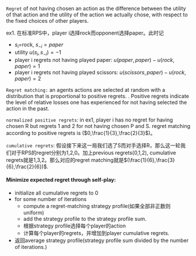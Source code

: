 `Regret` of not having chosen an action as the difference between the utility of that action and the utility of the
action we actually chose, with respect to the fixed choices of other players.

ex1. 在标准RPS中，player i选择rock而opponent选择paper。此时记
* $s_{i}$=rock, $s_{-i}=paper$
* utility $u(s_{i},s_{-i}) = -1$ 
* player i regrets not having played paper: $u(paper,paper)-u(rock,paper)=1$
* player i regrets not having played scissors: $u(scissors,paper)-u(rock,paper)=2$

`Regret matching:` an agents actions are
selected at random with a distribution that is proportional to positive regrets. . Positive regrets indicate the level of relative losses one has experienced for not having selected the action in the past.

`normalized positive regrets`: in ex1, player i has no regret for having chosen R but regrets 1 and 2 for not having chosen P and S. regret matching according to positive regrets is ($0,\frac{1}{3},\frac{2}{3}$)。

`cumulative regrets`: 假设接下来这一局我们选了S而对手选择R，那么这一轮我们对于RPS的regret分别为1,2,0。加上previous regrets(0,1,2), cumulative regrets就是1,3,2。那么对应的regret matching就是$(\frac{1}{6},\frac{3}{6},\frac{2}{6})$.


#### Minimize expected regret through self-play:
* initialize all cumulative regrets to 0
* for some number of iterations
    * compute a regret-matching strategy profile(如果全部非正数则uniform)
    * add the strategy profile to the strategy profile sum.
    * 根据strategy profile选择每个player的action
    * 计算每个player的regrets，并增加到player cumulative regrets.
* 返回average strategy profile(strategy profile sum divided by the number of iterations.)
